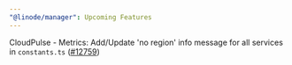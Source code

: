 ```yaml
---
"@linode/manager": Upcoming Features
---
```


CloudPulse - Metrics: Add/Update 'no region' info message for all services in `constants.ts` ([#12759](https://github.com/linode/manager/pull/12759))
